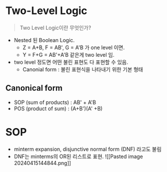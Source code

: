 # Two-Level Logic
 > Two Level Logic이란 무엇인가?

- Nested 된 Boolean Logic.
	- Z = A+B, F = AB', G = A'B 가 one level 이면.
	- Y = F+G = AB'+A'B 같은게 two level 임.
- two level 정도면 어떤 불린 표현도 다 표현할 수 있음.
	- Canonial form : 불린 표현식을 나타내기 위한 기본 형태

## Canonical form
- SOP (sum of products) : AB' + A'B
- POS (product of sum) : (A+B')(A' +B)

# SOP
- minterm expansion, disjunctive normal form (DNF) 라고도 불림
- DNF는 minterms의 OR된 리스트로 표현.
![[Pasted image 20240415144844.png]]
